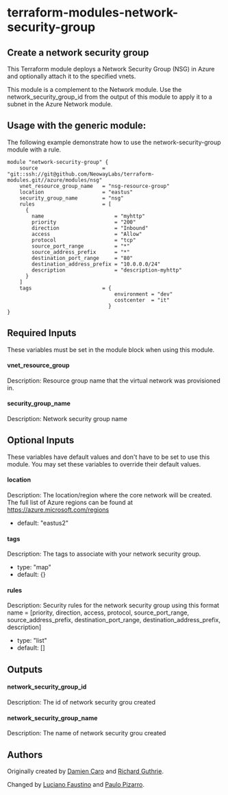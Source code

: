 # terraform-modules-network-security-group #

Create a network security group
-------------------------------

This Terraform module deploys a Network Security Group (NSG) in Azure and optionally attach it to the specified vnets.

This module is a complement to the Network module. Use the network_security_group_id from the output of this module to apply it to a subnet in the Azure Network module.

Usage with the generic module:
------------------------------

The following example demonstrate how to use the network-security-group module with a rule.

```hcl
module "network-security-group" {
    source                     = "git::ssh://git@github.com/NeowayLabs/terraform-modules.git//azure/modules/nsg"
    vnet_resource_group_name   = "nsg-resource-group"
    location                   = "eastus"
    security_group_name        = "nsg"
    rules                      = [
      {
        name                       = "myhttp"
        priority                   = "200"
        direction                  = "Inbound"
        access                     = "Allow"
        protocol                   = "tcp"
        source_port_range          = "*"
        source_address_prefix      = "*"
        destination_port_range     = "80"
        destination_address_prefix = "10.0.0.0/24"
        description                = "description-myhttp"
      }
    ]
    tags                       = {
                                   environment = "dev"
                                   costcenter  = "it"
                                 }
}
```

Required Inputs
----
These variables must be set in the module block when using this module.

#### vnet_resource_group
Description: Resource group name that the virtual network was provisioned in.

#### security_group_name
Description: Network security group name

Optional Inputs
----

These variables have default values and don't have to be set to use this module. You may set these variables to override their default values.

#### location
Description: The location/region where the core network will be created. The full list of Azure regions can be found at https://azure.microsoft.com/regions
 - default: "eastus2"

#### tags
Description: The tags to associate with your network security group.
 - type: "map"
 - default: {}

#### rules
Description: Security rules for the network security group using this format name = [priority, direction, access, protocol, source_port_range, source_address_prefix, destination_port_range, destination_address_prefix, description]
 - type: "list"
 - default: []

Outputs
----

#### network_security_group_id
Description: The id of network security grou created

#### network_security_group_name
Description: The name of network security grou created

## Authors

Originally created by [Damien Caro](https://github.com/dcaro) and [Richard Guthrie](https://github.com/rguthriemsft).

Changed by [Luciano Faustino](https:github.com/lborguetti) and [Paulo Pizarro](https://github.com/ppizarro).
